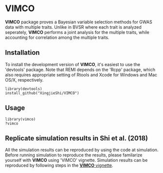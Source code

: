 # VIMCO

**VIMCO** package proves a Bayesian variable selection methods for GWAS data with multiple traits. Unlike in BVSR where each trait is analyzed seperately, **VIMCO** performs a joint analysis for the multiple traits, while accounting for correlation among the multiple traits.
 
## Installation
To install the development version of **VIMCO**, it's easiest to use the 'devtools' package. Note that REMI depends on the 'Rcpp' package, which also requires appropriate setting of Rtools and Xcode for Windows and Mac OS/X, respectively.

```{r, fig.show='hold', eval=FALSE}
library(devtools)
install_github("XingjieShi/VIMCO")
```
## Usage

```{r, fig.show='hold', eval=FALSE}
library(vimco)
?vimco
```
## Replicate simulation results in Shi et al. (2018)
All the simulation results can be reproduced by using the code at simulation. 
Before running simulation to reproduce the results, please familarize yourself with **VIMCO** using 'VIMCO' vignette. 
Simulation results can be reproduced by following steps in the [**VIMCO** vignette](https://github.com/XingjieShi/VIMCO/blob/master/vignettes/vimco.Rmd).
